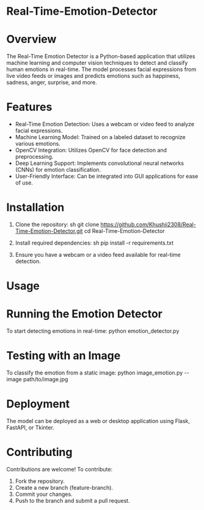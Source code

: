 # Real-Time-Emotion-Detector
# Overview
The Real-Time Emotion Detector is a Python-based application that utilizes machine learning and computer vision techniques to detect and classify human emotions in real-time. The model processes facial expressions from live video feeds or images and predicts emotions such as happiness, sadness, anger, surprise, and more.

# Features
- Real-Time Emotion Detection: Uses a webcam or video feed to analyze facial expressions.
- Machine Learning Model: Trained on a labeled dataset to recognize various emotions.
- OpenCV Integration: Utilizes OpenCV for face detection and preprocessing.
- Deep Learning Support: Implements convolutional neural networks (CNNs) for emotion classification.
- User-Friendly Interface: Can be integrated into GUI applications for ease of use.

# Installation
1. Clone the repository:
   sh
   git clone https://github.com/Khushii2308/Real-Time-Emotion-Detector.git
   cd Real-Time-Emotion-Detector
   
2. Install required dependencies:
   sh
   pip install -r requirements.txt
   
3. Ensure you have a webcam or a video feed available for real-time detection.

# Usage
# Running the Emotion Detector
To start detecting emotions in real-time:
python emotion_detector.py

# Testing with an Image
To classify the emotion from a static image:
python image_emotion.py --image path/to/image.jpg

# Deployment
The model can be deployed as a web or desktop application using Flask, FastAPI, or Tkinter.

# Contributing
Contributions are welcome! To contribute:
1. Fork the repository.
2. Create a new branch (feature-branch).
3. Commit your changes.
4. Push to the branch and submit a pull request.
